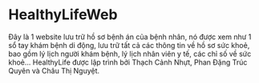 # HealthyLifeWeb
Đây là 1 website lưu trữ hồ sơ bệnh án của bệnh nhân, nó được xem như 1 sổ tay khám bệnh di động, lưu trữ tất cả các thông tin về hồ sơ sức khoẻ, bao gồm lý lịch người khám bệnh, lý lịch nhân viên y tế, các chỉ số về sức khoẻ... HealthyLife được lập trình bởi Thạch Cảnh Nhựt, Phan Đặng Trúc Quyên và Châu Thị Nguyệt.
